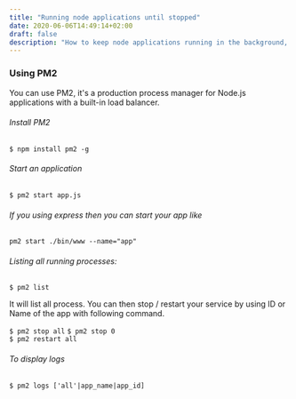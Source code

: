 ```yaml
---
title: "Running node applications until stopped"
date: 2020-06-06T14:49:14+02:00
draft: false
description: "How to keep node applications running in the background, and restarting after system reboot"
---
```


### Using PM2
You can use PM2, it's a production process manager for Node.js applications with a built-in load balancer.

###### Install PM2

`$ npm install pm2 -g`


###### Start an application
`$ pm2 start app.js`

###### If you using express then you can start your app like

`pm2 start ./bin/www --name="app"`

###### Listing all running processes:

`$ pm2 list`

It will list all process. You can then stop / restart your service by using ID or Name of the app with following command.

`$ pm2 stop all`
`$ pm2 stop 0`                
`$ pm2 restart all`

###### To display logs

`$ pm2 logs ['all'|app_name|app_id]`

